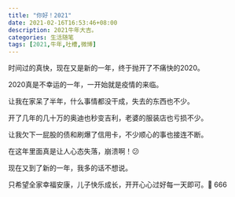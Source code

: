 ```yaml
---
title: "你好！2021"
date: 2021-02-16T16:53:46+08:00
description: 2021牛年大吉。
categories: 生活随笔
tags: [2021,牛年,吐槽,微博]
---
```


时间过的真快，现在又是新的一年，终于抛开了不痛快的2020。

2020真是不幸运的一年，一开始就是疫情的来临。

让我在家呆了半年，什么事情都没干成，失去的东西也不少。

开了几年的几十万的奥迪也秒变吉利，老婆的服装店也亏损不少。

让我欠下一屁股的债和刷爆了信用卡，不少顺心的事也接连不断。

在这年里面真是让人心态失落，崩溃啊！😕

现在又到了新的一年，我多的话不想说。

只希望全家幸福安康，儿子快乐成长，开开心心过好每一天即可。🐂 666
